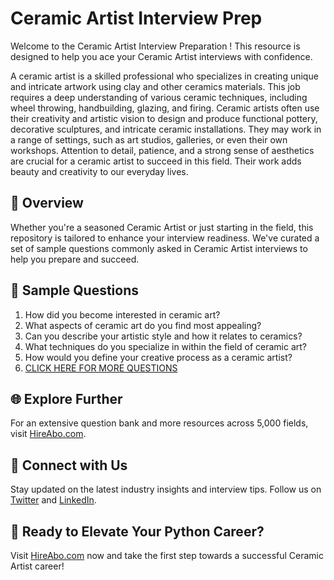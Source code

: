 # Ceramic Artist Interview Prep

Welcome to the Ceramic Artist Interview Preparation ! This resource is designed to help you ace your Ceramic Artist interviews with confidence.

A ceramic artist is a skilled professional who specializes in creating unique and intricate artwork using clay and other ceramics materials. This job requires a deep understanding of various ceramic techniques, including wheel throwing, handbuilding, glazing, and firing. Ceramic artists often use their creativity and artistic vision to design and produce functional pottery, decorative sculptures, and intricate ceramic installations. They may work in a range of settings, such as art studios, galleries, or even their own workshops. Attention to detail, patience, and a strong sense of aesthetics are crucial for a ceramic artist to succeed in this field. Their work adds beauty and creativity to our everyday lives.

## 🚀 Overview

Whether you're a seasoned Ceramic Artist or just starting in the field, this repository is tailored to enhance your interview readiness. We've curated a set of sample questions commonly asked in Ceramic Artist interviews to help you prepare and succeed.

## 📝 Sample Questions

1. How did you become interested in ceramic art?
2. What aspects of ceramic art do you find most appealing?
3. Can you describe your artistic style and how it relates to ceramics?
4. What techniques do you specialize in within the field of ceramic art?
5. How would you define your creative process as a ceramic artist?
6. [CLICK HERE FOR MORE QUESTIONS](https://hireabo.com/job/6_4_14/Ceramic%20Artist)

## 🌐 Explore Further

For an extensive question bank and more resources across 5,000 fields, visit [HireAbo.com](https://www.hireabo.com).

## 📱 Connect with Us

Stay updated on the latest industry insights and interview tips. Follow us on [Twitter](https://twitter.com/hireabo) and [LinkedIn](https://www.linkedin.com/in/hire-abo-3609972a8/).

## 🚀 Ready to Elevate Your Python Career?

Visit [HireAbo.com](https://www.hireabo.com) now and take the first step towards a successful Ceramic Artist career!